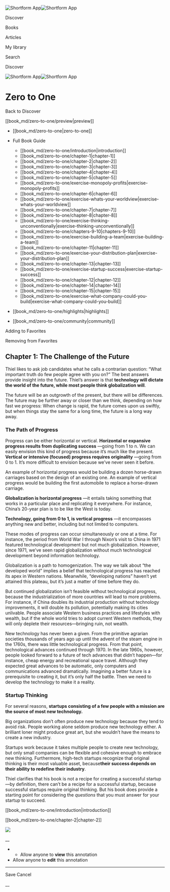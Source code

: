 ![Shortform App](/img/logo.36a2399e.svg)![Shortform App](/img/logo-dark.70c1b072.svg)

Discover

Books

Articles

My library

Search

Discover

![Shortform App](/img/logo.36a2399e.svg)![Shortform App](/img/logo-dark.70c1b072.svg)

# Zero to One

Back to Discover

[[book_md/zero-to-one/preview|preview]]

  * [[book_md/zero-to-one|zero-to-one]]
  * Full Book Guide

    * [[book_md/zero-to-one/introduction|introduction]]
    * [[book_md/zero-to-one/chapter-1|chapter-1]]
    * [[book_md/zero-to-one/chapter-2|chapter-2]]
    * [[book_md/zero-to-one/chapter-3|chapter-3]]
    * [[book_md/zero-to-one/chapter-4|chapter-4]]
    * [[book_md/zero-to-one/chapter-5|chapter-5]]
    * [[book_md/zero-to-one/exercise-monopoly-profits|exercise-monopoly-profits]]
    * [[book_md/zero-to-one/chapter-6|chapter-6]]
    * [[book_md/zero-to-one/exercise-whats-your-worldview|exercise-whats-your-worldview]]
    * [[book_md/zero-to-one/chapter-7|chapter-7]]
    * [[book_md/zero-to-one/chapter-8|chapter-8]]
    * [[book_md/zero-to-one/exercise-thinking-unconventionally|exercise-thinking-unconventionally]]
    * [[book_md/zero-to-one/chapters-9-10|chapters-9-10]]
    * [[book_md/zero-to-one/exercise-building-a-team|exercise-building-a-team]]
    * [[book_md/zero-to-one/chapter-11|chapter-11]]
    * [[book_md/zero-to-one/exercise-your-distribution-plan|exercise-your-distribution-plan]]
    * [[book_md/zero-to-one/chapter-13|chapter-13]]
    * [[book_md/zero-to-one/exercise-startup-success|exercise-startup-success]]
    * [[book_md/zero-to-one/chapter-12|chapter-12]]
    * [[book_md/zero-to-one/chapter-14|chapter-14]]
    * [[book_md/zero-to-one/chapter-15|chapter-15]]
    * [[book_md/zero-to-one/exercise-what-company-could-you-build|exercise-what-company-could-you-build]]
  * [[book_md/zero-to-one/highlights|highlights]]
  * [[book_md/zero-to-one/community|community]]



Adding to Favorites 

Removing from Favorites 

## Chapter 1: The Challenge of the Future

Thiel likes to ask job candidates what he calls a contrarian question: “What important truth do few people agree with you on?” The best answers provide insight into the future. Thiel’s answer is that **technology will dictate the world of the future, while most people think globalization will**.

The future will be an outgrowth of the present, but there will be differences. The future may be further away or closer than we think, depending on how fast we progress: When change is rapid, the future comes upon us swiftly, but when things stay the same for a long time, the future is a long way away.

### The Path of Progress

Progress can be either horizontal or vertical. **Horizontal or expansive progress results from duplicating success** —going from 1 to n. We can easily envision this kind of progress because it’s much like the present. **Vertical or intensive (focused) progress requires originality** —going from 0 to 1. It’s more difficult to envision because we’ve never seen it before.

An example of horizontal progress would be building a dozen horse-drawn carriages based on the design of an existing one. An example of vertical progress would be building the first automobile to replace a horse-drawn carriage.

**Globalization is horizontal progress** —it entails taking something that works in a particular place and replicating it everywhere. For instance, China’s 20-year plan is to be like the West is today.

**Technology, going from 0 to 1, is vertical progress** —it encompasses anything new and better, including but not limited to computers.

These modes of progress can occur simultaneously or one at a time. For instance, the period from World War I through Nixon’s visit to China in 1971 featured technological development but not much globalization. However, since 1971, we’ve seen rapid globalization without much technological development beyond information technology.

Globalization is a path to homogenization. The way we talk about “the developed world” implies a belief that technological progress has reached its apex in Western nations. Meanwhile, “developing nations” haven’t yet attained this plateau, but it’s just a matter of time before they do.

But continued globalization isn’t feasible without technological progress, because the industrialization of more countries will lead to more problems. For instance, if China doubles its industrial production without technology improvements, it will double its pollution, potentially making its cities unlivable. People associate Western business practices and lifestyles with wealth, but if the whole world tries to adopt current Western methods, they will only deplete their resources—bringing ruin, not wealth.

New technology has never been a given. From the primitive agrarian societies thousands of years ago up until the advent of the steam engine in the 1760s, there was little technological progress. From that point, technological advances continued through 1970. In the late 1960s, however, people looked forward to a future of tech advances that didn’t happen—for instance, cheap energy and recreational space travel. Although they expected great advances to be automatic, only computers and communications advanced dramatically. Imagining a better future is a prerequisite to creating it, but it’s only half the battle. Then we need to develop the technology to make it a reality.

### Startup Thinking

For several reasons, **startups consisting of a few people with a mission are the source of most new technology.**

Big organizations don’t often produce new technology because they tend to avoid risk. People working alone seldom produce new technology either. A brilliant loner might produce great art, but she wouldn’t have the means to create a new industry.

Startups work because it takes multiple people to create new technology, but only small companies can be flexible and cohesive enough to embrace new thinking. Furthermore, high-tech startups recognize that original thinking is their most valuable asset, because**their success depends on their ability to redefine their industry**.

Thiel clarifies that his book is not a recipe for creating a successful startup—by definition, there can’t be a recipe for a successful startup, because successful startups require original thinking. But his book does provide a starting point for considering the _questions_ that you must answer for your startup to succeed.

[[book_md/zero-to-one/introduction|introduction]]

[[book_md/zero-to-one/chapter-2|chapter-2]]

![](https://bat.bing.com/action/0?ti=56018282&Ver=2&mid=1947155a-14ea-487c-b88a-ff3f1474b17e&sid=72e6e650642c11eeb2dd2161d176fe8d&vid=72e70890642c11eeb72d79fe7b6df2c6&vids=0&msclkid=N&pi=0&lg=en-US&sw=800&sh=600&sc=24&nwd=1&tl=Shortform%20%7C%20Book&p=https%3A%2F%2Fwww.shortform.com%2Fapp%2Fbook%2Fzero-to-one%2Fchapter-1&r=&lt=1301&evt=pageLoad&sv=1&rn=587106)

__

  *   * Allow anyone to **view** this annotation
  * Allow anyone to **edit** this annotation



* * *

Save Cancel

__



